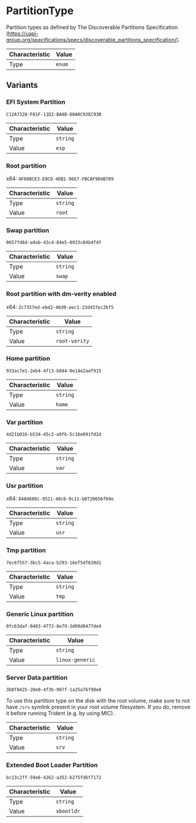 <!-- THIS FILE IS AUTOMATICALLY GENERATED BY DOCBUILDER, DO NOT EDIT MANUALLY! -->

# PartitionType

Partition types as defined by The Discoverable Partitions Specification (<https://uapi-group.org/specifications/specs/discoverable_partitions_specification/>).

| Characteristic | Value  |
| -------------- | ------ |
| Type           | `enum` |

## Variants

### EFI System Partition

`C12A7328-F81F-11D2-BA4B-00A0C93EC93B`

| Characteristic | Value    |
| -------------- | -------- |
| Type           | `string` |
| Value          | `esp`    |

### Root partition

x64: `4F68BCE3-E8CD-4DB1-96E7-FBCAF984B709`

| Characteristic | Value    |
| -------------- | -------- |
| Type           | `string` |
| Value          | `root`   |

### Swap partition

`0657fd6d-a4ab-43c4-84e5-0933c84b4f4f`

| Characteristic | Value    |
| -------------- | -------- |
| Type           | `string` |
| Value          | `swap`   |

### Root partition with dm-verity enabled

x64: `2c7357ed-ebd2-46d9-aec1-23d437ec2bf5`

| Characteristic | Value         |
| -------------- | ------------- |
| Type           | `string`      |
| Value          | `root-verity` |

### Home partition

`933ac7e1-2eb4-4f13-b844-0e14e2aef915`

| Characteristic | Value    |
| -------------- | -------- |
| Type           | `string` |
| Value          | `home`   |

### Var partition

`4d21b016-b534-45c2-a9fb-5c16e091fd2d`

| Characteristic | Value    |
| -------------- | -------- |
| Type           | `string` |
| Value          | `var`    |

### Usr partition

x64: `8484680c-9521-48c6-9c11-b0720656f69e`

| Characteristic | Value    |
| -------------- | -------- |
| Type           | `string` |
| Value          | `usr`    |

### Tmp partition

`7ec6f557-3bc5-4aca-b293-16ef5df639d1`

| Characteristic | Value    |
| -------------- | -------- |
| Type           | `string` |
| Value          | `tmp`    |

### Generic Linux partition

`0fc63daf-8483-4772-8e79-3d69d8477de4`

| Characteristic | Value           |
| -------------- | --------------- |
| Type           | `string`        |
| Value          | `linux-generic` |

### Server Data partition

`3b8f8425-20e0-4f3b-907f-1a25a76f98e8`

To use this partition type on the disk with the root volume, make sure to not have `/srv` symlink present in your root volume filesystem. If you do, remove it before running Trident (e.g. by using MIC).

| Characteristic | Value    |
| -------------- | -------- |
| Type           | `string` |
| Value          | `srv`    |

### Extended Boot Loader Partition

`bc13c2ff-59e6-4262-a352-b275fd6f7172`

| Characteristic | Value      |
| -------------- | ---------- |
| Type           | `string`   |
| Value          | `xbootldr` |

